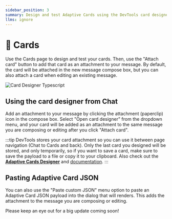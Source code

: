```yaml
---
sidebar_position: 3
summary: Design and test Adaptive Cards using the DevTools card designer with live preview and JSON editing.
llms: ignore
---
```


# 🪪 Cards

Use the Cards page to design and test your cards. Then, use the "Attach card" button to add that card as an attachment to your message. By default, the card will be attached in the new message compose box, but you can also attach a card when editing an existing message.

![Card Designer Typescript](https://github.com/microsoft/teams.ts/blob/main/assets/screenshots/adaptive-cards-designer.png?raw=true)

## Using the card designer from Chat

Add an attachment to your message by clicking the attachment (paperclip) icon in the compose box. Select "Open card designer" from the dropdown menu, and your card will be added as an attachment to the same message you are composing or editing after you click "Attach card".

:::tip
DevTools stores your card attachment so you can use it between page navigation (Chat to Cards and back). Only the last card you designed will be stored, and only temporarily, so if you want to save a card, make sure to save the payload to a file or copy it to your clipboard.
Also check out the **[Adaptive Cards Designer](https://adaptivecards.microsoft.com/designer)** and [documentation](https://adaptivecards.microsoft.com/designer).
:::

## Pasting Adaptive Card JSON

You can also use the "Paste custom JSON" menu option to paste an Adaptive Card JSON payload into the dialog that will renders. This adds the attachment to the message you are composing or editing.

Please keep an eye out for a big update coming soon!
